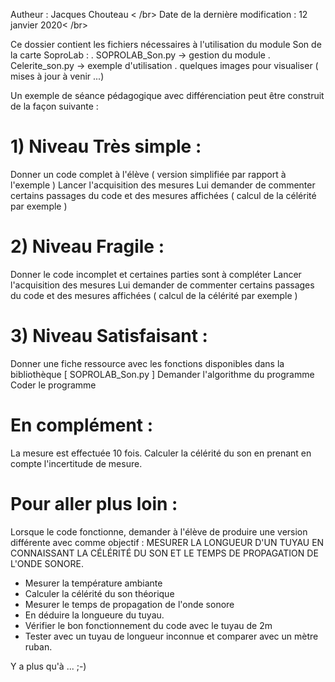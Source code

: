 Autheur : Jacques Chouteau < /br>
Date de la dernière modification : 12 janvier 2020< /br>

Ce dossier contient les fichiers nécessaires à l'utilisation du module Son de la carte SoproLab :
 . SOPROLAB_Son.py -> gestion du module
 . Celerite_son.py -> exemple d'utilisation
 . quelques images pour visualiser ( mises à jour à venir ...)
 
Un exemple de séance pédagogique avec différenciation peut être construit de la façon suivante :
# 1) Niveau Très simple :
  Donner un code complet à l'élève ( version simplifiée par rapport à l'exemple )
  Lancer l'acquisition des mesures
  Lui demander de commenter certains passages du code et des mesures affichées ( calcul de la célérité par exemple )

# 2) Niveau Fragile :
  Donner le code incomplet et certaines parties sont à compléter
  Lancer l'acquisition des mesures
  Lui demander de commenter certains passages du code et des mesures affichées ( calcul de la célérité par exemple )  

# 3) Niveau Satisfaisant :
  Donner une fiche ressource avec les fonctions disponibles dans la bibliothèque [ SOPROLAB_Son.py ]
  Demander l'algorithme du programme
  Coder le programme

# En complément :
  La mesure est effectuée 10 fois.
  Calculer la célérité du son en prenant en compte l'incertitude de mesure.
  
# Pour aller plus loin : 
 Lorsque le code fonctionne, demander à l'élève de produire une version différente avec comme objectif :
 MESURER LA LONGUEUR D'UN TUYAU EN CONNAISSANT LA CÉLÉRITÉ DU SON ET LE TEMPS DE PROPAGATION DE L'ONDE SONORE.
 
 - Mesurer la température ambiante 
 - Calculer la célérité du son théorique
 - Mesurer le temps de propagation de l'onde sonore
 - En déduire la longueure du tuyau.
 - Vérifier le bon fonctionnement du code avec le tuyau de 2m
 - Tester avec un tuyau de longueur inconnue et comparer avec un mètre ruban.
 
 Y a plus qu'à ...  ;-)
